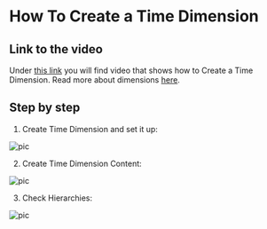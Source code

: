 
# How To Create a Time Dimension

## Link to the video

Under [this link](https://profitbasedocs.blob.core.windows.net/videos/Dimension%20-%20Creating%20a%20Time%20Dimension.mp4) you will find video that shows how to Create a Time Dimension. Read more about dimensions  [here](../index.md).
<br/>


## Step by step


1. Create Time Dimension and set it up:

![pic](https://profitbasedocs.blob.core.windows.net/images/HTtd%20(1).png)

2. Create Time Dimension Content:

![pic](https://profitbasedocs.blob.core.windows.net/images/HTtd%20(2).png)

3. Check Hierarchies:

![pic](https://profitbasedocs.blob.core.windows.net/images/HTtd%20(3).png)

